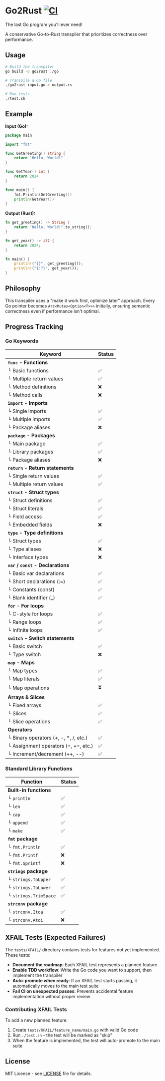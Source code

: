 # Go2Rust [![CI](https://github.com/tylerlaprade/go2rust/actions/workflows/ci.yml/badge.svg)](https://github.com/tylerlaprade/go2rust/actions/workflows/ci.yml)

The last Go program you'll ever need!

A conservative Go-to-Rust transpiler that prioritizes correctness over performance.

## Usage

```bash
# Build the transpiler
go build -o go2rust ./go

# Transpile a Go file
./go2rust input.go > output.rs

# Run tests
./test.sh
```

## Example

**Input (Go):**

```go
package main

import "fmt"

func GetGreeting() string {
    return "Hello, World!"
}

func GetYear() int {
    return 2024
}

func main() {
    fmt.Println(GetGreeting())
    println(GetYear())
}
```

**Output (Rust):**

```rust
fn get_greeting() -> String {
    return "Hello, World!".to_string();
}

fn get_year() -> i32 {
    return 2024;
}

fn main() {
    println!("{}", get_greeting());
    println!("{:?}", get_year());
}
```

## Philosophy

This transpiler uses a "make it work first, optimize later" approach. Every Go pointer becomes `Arc<Mutex<Option<T>>>` initially, ensuring semantic correctness even if performance isn't optimal.

## Progress Tracking

### Go Keywords

| Keyword | Status |
|---------|--------|
| **`func` - Functions** | |
| └ Basic functions | ✅ |
| └ Multiple return values | ✅ |
| └ Method definitions | ❌ |
| └ Method calls | ❌ |
| **`import` - Imports** | |
| └ Single imports | ✅ |
| └ Multiple imports | ✅ |
| └ Package aliases | ❌ |
| **`package` - Packages** | |
| └ Main package | ✅ |
| └ Library packages | ✅ |
| └ Package aliases | ❌ |
| **`return` - Return statements** | |
| └ Single return values | ✅ |
| └ Multiple return values | ✅ |
| **`struct` - Struct types** | |
| └ Struct definitions | ✅ |
| └ Struct literals | ✅ |
| └ Field access | ✅ |
| └ Embedded fields | ❌ |
| **`type` - Type definitions** | |
| └ Struct types | ✅ |
| └ Type aliases | ❌ |
| └ Interface types | ❌ |
| **`var` / `const` - Declarations** | |
| └ Basic var declarations | ✅ |
| └ Short declarations (:=) | ✅ |
| └ Constants (const) | ✅ |
| └ Blank identifier (_) | ✅ |
| **`for` - For loops** | |
| └ C-style for loops | ✅ |
| └ Range loops | ✅ |
| └ Infinite loops | ✅ |
| **`switch` - Switch statements** | |
| └ Basic switch | ✅ |
| └ Type switch | ❌ |
| **`map` - Maps** | |
| └ Map types | ✅ |
| └ Map literals | ✅ |
| └ Map operations | ⏳ |
| **Arrays & Slices** | |
| └ Fixed arrays | ✅ |
| └ Slices | ✅ |
| └ Slice operations | ✅ |
| **Operators** | |
| └ Binary operators (+, -, *, /, etc.) | ✅ |
| └ Assignment operators (=, +=, etc.) | ✅ |
| └ Increment/decrement (++, --) | ✅ |

### Standard Library Functions

| Function | Status |
|----------|--------|
| **Built-in functions** | |
| └ `println` | ✅ |
| └ `len` | ✅ |
| └ `cap` | ✅ |
| └ `append` | ✅ |
| └ `make` | ✅ |
| **`fmt` package** | |
| └ `fmt.Println` | ✅ |
| └ `fmt.Printf` | ❌ |
| └ `fmt.Sprintf` | ❌ |
| **`strings` package** | |
| └ `strings.ToUpper` | ✅ |
| └ `strings.ToLower` | ✅ |
| └ `strings.TrimSpace` | ✅ |
| **`strconv` package** | |
| └ `strconv.Itoa` | ✅ |
| └ `strconv.Atoi` | ❌ |

## XFAIL Tests (Expected Failures)

The `tests/XFAIL/` directory contains tests for features not yet implemented. These tests:

- **Document the roadmap**: Each XFAIL test represents a planned feature
- **Enable TDD workflow**: Write the Go code you want to support, then implement the transpiler
- **Auto-promote when ready**: If an XFAIL test starts passing, it automatically moves to the main test suite
- **Fail CI on unexpected passes**: Prevents accidental feature implementation without proper review

### Contributing XFAIL Tests

To add a new planned feature:

1. Create `tests/XFAIL/feature_name/main.go` with valid Go code
2. Run `./test.sh` - the test will be marked as "skip"
3. When the feature is implemented, the test will auto-promote to the main suite

## License

MIT License - see [LICENSE](LICENSE) file for details.

